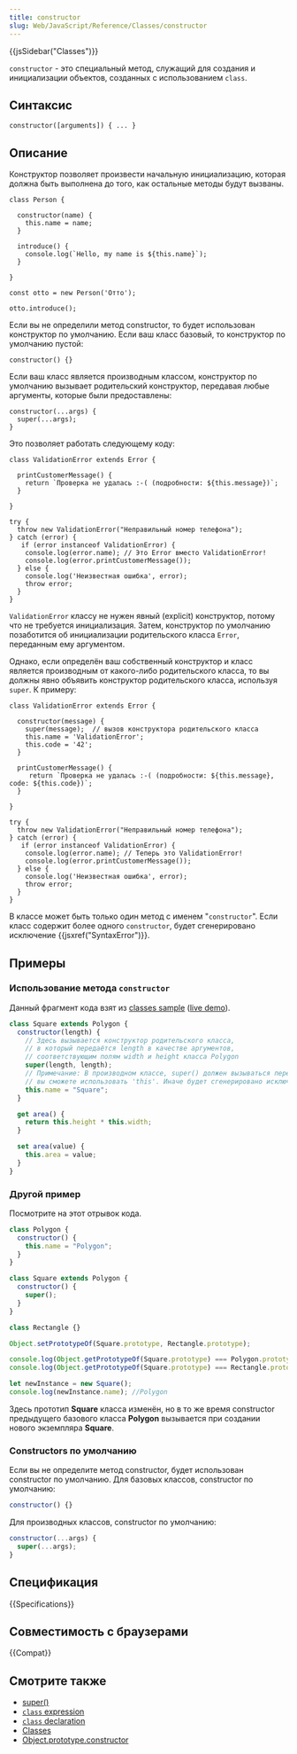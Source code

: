 ```yaml
---
title: constructor
slug: Web/JavaScript/Reference/Classes/constructor
---
```


{{jsSidebar("Classes")}}

`constructor` - это специальный метод, служащий для создания и инициализации объектов, созданных с использованием `class`.

## Синтаксис

```
constructor([arguments]) { ... }
```

## Описание

Конструктор позволяет произвести начальную инициализацию, которая должна быть выполнена до того, как остальные методы будут вызваны.

```
class Person {

  constructor(name) {
    this.name = name;
  }

  introduce() {
    console.log(`Hello, my name is ${this.name}`);
  }

}

const otto = new Person('Отто');

otto.introduce();
```

Если вы не определили метод constructor, то будет использован конструктор по умолчанию. Если ваш класс базовый, то конструктор по умолчанию пустой:

```
constructor() {}
```

Если ваш класс является производным классом, конструктор по умолчанию вызывает родительский конструктор, передавая любые аргументы, которые были предоставлены:

```
constructor(...args) {
  super(...args);
}
```

Это позволяет работать следующему коду:

```
class ValidationError extends Error {

  printCustomerMessage() {
    return `Проверка не удалась :-( (подробности: ${this.message})`;
  }

}

try {
  throw new ValidationError("Неправильный номер телефона");
} catch (error) {
   if (error instanceof ValidationError) {
    console.log(error.name); // Это Error вместо ValidationError!
    console.log(error.printCustomerMessage());
  } else {
    console.log('Неизвестная ошибка', error);
    throw error;
  }
}
```

`ValidationError` классу не нужен явный (explicit) конструктор, потому что не требуется инициализация. Затем, конструктор по умолчанию позаботится об инициализации родительского класса `Error`, переданным ему аргументом.

Однако, если определён ваш собственный конструктор и класс является производным от какого-либо родительского класса, то вы должны явно объявить конструктор родительского класса, используя `super`. К примеру:

```
class ValidationError extends Error {

  constructor(message) {
    super(message);  // вызов конструктора родительского класса
    this.name = 'ValidationError';
    this.code = '42';
  }

  printCustomerMessage() {
     return `Проверка не удалась :-( (подробности: ${this.message}, code: ${this.code})`;
  }

}

try {
  throw new ValidationError("Неправильный номер телефона");
} catch (error) {
   if (error instanceof ValidationError) {
    console.log(error.name); // Теперь это ValidationError!
    console.log(error.printCustomerMessage());
  } else {
    console.log('Неизвестная ошибка', error);
    throw error;
  }
}
```

В классе может быть только один метод с именем "`constructor`". Если класс содержит более одного `constructor`, будет сгенерировано исключение {{jsxref("SyntaxError")}}.

## Примеры

### Использование метода `constructor`

Данный фрагмент кода взят из [classes sample](https://github.com/GoogleChrome/samples/blob/gh-pages/classes-es6/index.html) ([live demo](https://googlechrome.github.io/samples/classes-es6/index.html)).

```js
class Square extends Polygon {
  constructor(length) {
    // Здесь вызывается конструктор родительского класса,
    // в который передаётся length в качестве аргументов,
    // соответствующим полям width и height класса Polygon
    super(length, length);
    // Примечание: В производном классе, super() должен вызываться перед тем, как
    // вы сможете использовать 'this'. Иначе будет сгенерировано исключение reference error.
    this.name = "Square";
  }

  get area() {
    return this.height * this.width;
  }

  set area(value) {
    this.area = value;
  }
}
```

### Другой пример

Посмотрите на этот отрывок кода.

```js
class Polygon {
  constructor() {
    this.name = "Polygon";
  }
}

class Square extends Polygon {
  constructor() {
    super();
  }
}

class Rectangle {}

Object.setPrototypeOf(Square.prototype, Rectangle.prototype);

console.log(Object.getPrototypeOf(Square.prototype) === Polygon.prototype); //false
console.log(Object.getPrototypeOf(Square.prototype) === Rectangle.prototype); //true

let newInstance = new Square();
console.log(newInstance.name); //Polygon
```

Здесь прототип **Square** класса изменён, но в то же время constructor предыдущего базового класса **Polygon** вызывается при создании нового экземпляра **Square**.

### Constructors по умолчанию

Если вы не определите метод constructor, будет использован constructor по умолчанию. Для базовых классов, constructor по умолчанию:

```js
constructor() {}
```

Для производных классов, constructor по умолчанию:

```js
constructor(...args) {
  super(...args);
}
```

## Спецификация

{{Specifications}}

## Совместимость с браузерами

{{Compat}}

## Смотрите также

- [super()](/ru/docs/Web/JavaScript/Reference/Operators/super)
- [`class` expression](/ru/docs/Web/JavaScript/Reference/Operators/class)
- [`class` declaration](/ru/docs/Web/JavaScript/Reference/Statements/class)
- [Classes](/ru/docs/Web/JavaScript/Reference/Classes)
- [Object.prototype.constructor](/ru/docs/Web/JavaScript/Reference/Global_Objects/Object/constructor)

